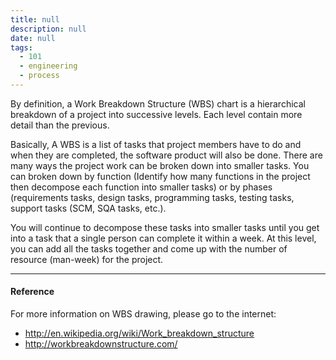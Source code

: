 ```yaml
---
title: null
description: null
date: null
tags:
  - 101
  - engineering
  - process
---
```


By definition, a Work Breakdown Structure (WBS) chart is a hierarchical breakdown of a project into successive levels. Each level contain more detail than the previous.

Basically, A WBS is a list of tasks that project members have to do and when they are completed, the software product will also be done. There are many ways the project work can be broken down into smaller tasks. You can broken down by function (Identify how many functions in the project then decompose each function into smaller tasks) or by phases (requirements tasks, design tasks, programming tasks, testing tasks, support tasks (SCM, SQA tasks, etc.).

You will continue to decompose these tasks into smaller tasks until you get into a task that a single person can complete it within a week. At this level, you can add all the tasks together and come up with the number of resource (man-week) for the project.

---

#### Reference

For more information on WBS drawing, please go to the internet:

- http://en.wikipedia.org/wiki/Work_breakdown_structure
- http://workbreakdownstructure.com/
